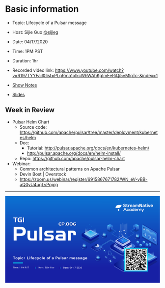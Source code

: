 # Basic information

- Topic: Lifecycle of a Pulsar message

- Host: Sijie Guo [@sijieg](https://twitter.com/sijieg)

- Date: 04/17/2020

- Time: 1PM PST

- Duration: 1hr

- Recorded video link: https://www.youtube.com/watch?v=R197TYYFaiI&list=PLqRma1oIkcWhWAhKgImEeRiQi5vMlqTc-&index=1

- [Show Notes](https://hackmd.io/YBgvwm3LQ4-vbcplfNJRjg)

- [Slides](https://www.slideshare.net/streamnative/tgipulsar-ep-006-lifecycle-of-a-pulsar-message)

## Week in Review

- Pulsar Helm Chart
    - Source code: https://github.com/apache/pulsar/tree/master/deployment/kubernetes/helm
    - Doc:
        - Tutorial: http://pulsar.apache.org/docs/en/kubernetes-helm/
        - http://pulsar.apache.org/docs/en/helm-install/
    - Repo: https://github.com/apache/pulsar-helm-chart
- Webinar: 
    - Common architectural patterns on Apache Pulsar
    - Devin Bost | Overstock
    - https://zoom.us/webinar/register/6915867671782/WN_eV-yBB-aQ0yU4uqLvPpgjg

---

![](https://github.com/streamnative/tgip/blob/master/image/006.png)
